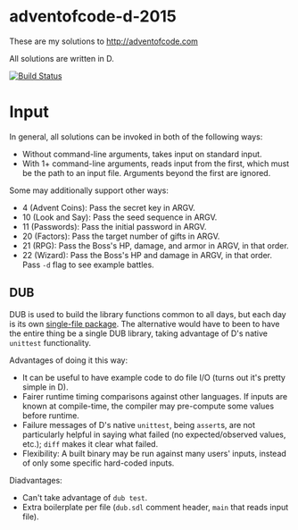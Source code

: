 # adventofcode-d-2015

These are my solutions to http://adventofcode.com

All solutions are written in D.

[![Build Status](https://travis-ci.org/petertseng/adventofcode-d-2015.svg?branch=master)](https://travis-ci.org/petertseng/adventofcode-d-2015)

# Input

In general, all solutions can be invoked in both of the following ways:

* Without command-line arguments, takes input on standard input.
* With 1+ command-line arguments, reads input from the first, which must be the path to an input file.
  Arguments beyond the first are ignored.

Some may additionally support other ways:

* 4 (Advent Coins): Pass the secret key in ARGV.
* 10 (Look and Say): Pass the seed sequence in ARGV.
* 11 (Passwords): Pass the initial password in ARGV.
* 20 (Factors): Pass the target number of gifts in ARGV.
* 21 (RPG): Pass the Boss's HP, damage, and armor in ARGV, in that order.
* 22 (Wizard): Pass the Boss's HP and damage in ARGV, in that order. Pass `-d` flag to see example battles.

## DUB

DUB is used to build the library functions common to all days, but each day is its own [single-file package](https://code.dlang.org/getting_started#single-file-packages).
The alternative would have to been to have the entire thing be a single DUB library, taking advantage of D's native `unittest` functionality.

Advantages of doing it this way:

  * It can be useful to have example code to do file I/O (turns out it's pretty simple in D).
  * Fairer runtime timing comparisons against other languages. If inputs are known at compile-time, the compiler may pre-compute some values before runtime.
  * Failure messages of D's native `unittest`, being `assert`s, are not particularly helpful in saying what failed (no expected/observed values, etc.); `diff` makes it clear what failed.
  * Flexibility: A built binary may be run against many users' inputs, instead of only some specific hard-coded inputs.

Diadvantages:

  * Can't take advantage of `dub test`.
  * Extra boilerplate per file (`dub.sdl` comment header, `main` that reads input file).
